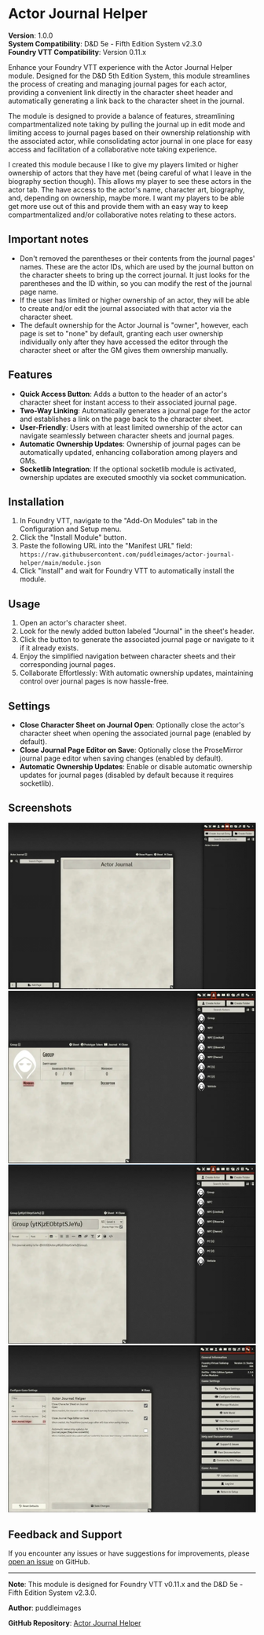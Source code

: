 # Actor Journal Helper

**Version**: 1.0.0  
**System Compatibility**: D&D 5e - Fifth Edition System v2.3.0  
**Foundry VTT Compatibility**: Version 0.11.x

Enhance your Foundry VTT experience with the Actor Journal Helper module. Designed for the D&D 5th Edition System, this module streamlines the process of creating and managing journal pages for each actor, providing a convenient link directly in the character sheet header and automatically generating a link back to the character sheet in the journal.

The module is designed to provide a balance of features, streamlining compartmentalized note taking by pulling the journal up in edit mode and limiting access to journal pages based on their ownership relationship with the associated actor, while consolidating actor journal in one place for easy access and facilitation of a collaborative note taking experience.

I created this module because I like to give my players limited or higher ownership of actors that they have met (being careful of what I leave in the biography section though). This allows my player to see these actors in the actor tab. The have access to the actor's name, character art, biography, and, depending on ownership, maybe more. I want my players to be able get more use out of this and provide them with an easy way to keep compartmentalized and/or collaborative notes relating to these actors.

## Important notes

- Don't removed the parentheses or their contents from the journal pages' names. These are the actor IDs, which are used by the journal button on the character sheets to bring up the correct journal. It just looks for the parentheses and the ID within, so you can modify the rest of the journal page name.
- If the user has limited or higher ownership of an actor, they will be able to create and/or edit the journal associated with that actor via the character sheet.
- The default ownership for the Actor Journal is "owner", however, each page is set to "none" by default, granting each user ownership individually only after they have accessed the editor through the character sheet or after the GM gives them ownership manually.

## Features

- **Quick Access Button**: Adds a button to the header of an actor's character sheet for instant access to their associated journal page.
- **Two-Way Linking**: Automatically generates a journal page for the actor and establishes a link on the page back to the character sheet.
- **User-Friendly**: Users with at least limited ownership of the actor can navigate seamlessly between character sheets and journal pages.
- **Automatic Ownership Updates**: Ownership of journal pages can be automatically updated, enhancing collaboration among players and GMs.
- **Socketlib Integration**: If the optional socketlib module is activated, ownership updates are executed smoothly via socket communication.

## Installation

1. In Foundry VTT, navigate to the "Add-On Modules" tab in the Configuration and Setup menu.
2. Click the "Install Module" button.
3. Paste the following URL into the "Manifest URL" field: `https://raw.githubusercontent.com/puddleimages/actor-journal-helper/main/module.json`
4. Click "Install" and wait for Foundry VTT to automatically install the module.

## Usage

1. Open an actor's character sheet.
2. Look for the newly added button labeled "Journal" in the sheet's header.
3. Click the button to generate the associated journal page or navigate to it if it already exists.
4. Enjoy the simplified navigation between character sheets and their corresponding journal pages.
5. Collaborate Effortlessly: With automatic ownership updates, maintaining control over journal pages is now hassle-free.

## Settings

- **Close Character Sheet on Journal Open**: Optionally close the actor's character sheet when opening the associated journal page (enabled by default).
- **Close Journal Page Editor on Save**: Optionally close the ProseMirror journal page editor when saving changes (enabled by default).
- **Automatic Ownership Updates**: Enable or disable automatic ownership updates for journal pages (disabled by default because it requires socketlib).

## Screenshots

![Actor Journal](./images/actor-journal.webp)
![Journal Button](./images/journal-button.webp)
![Journal Page](./images/journal-page.webp)
![Optional Settings](./images/optional-settings.webp)

## Feedback and Support

If you encounter any issues or have suggestions for improvements, please [open an issue](https://github.com/puddleimages/actor-journal-helper/issues) on GitHub.

---

**Note**: This module is designed for Foundry VTT v0.11.x and the D&D 5e - Fifth Edition System v2.3.0.

**Author**: puddleimages

**GitHub Repository**: [Actor Journal Helper](https://github.com/puddleimages/actor-journal-helper)
